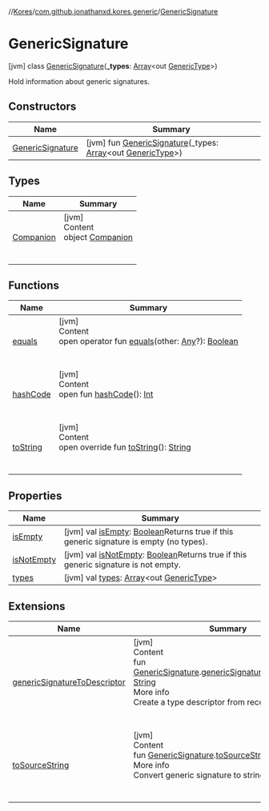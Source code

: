 //[Kores](../../index.md)/[com.github.jonathanxd.kores.generic](../index.md)/[GenericSignature](index.md)



# GenericSignature  
 [jvm] class [GenericSignature](index.md)(**_types**: [Array](https://kotlinlang.org/api/latest/jvm/stdlib/kotlin/-array/index.html)<out [GenericType](../../com.github.jonathanxd.kores.type/-generic-type/index.md)>)

Hold information about generic signatures.

   


## Constructors  
  
|  Name|  Summary| 
|---|---|
| <a name="com.github.jonathanxd.kores.generic/GenericSignature/GenericSignature/#kotlin.Array[com.github.jonathanxd.kores.type.GenericType]/PointingToDeclaration/"></a>[GenericSignature](-generic-signature.md)| <a name="com.github.jonathanxd.kores.generic/GenericSignature/GenericSignature/#kotlin.Array[com.github.jonathanxd.kores.type.GenericType]/PointingToDeclaration/"></a> [jvm] fun [GenericSignature](-generic-signature.md)(_types: [Array](https://kotlinlang.org/api/latest/jvm/stdlib/kotlin/-array/index.html)<out [GenericType](../../com.github.jonathanxd.kores.type/-generic-type/index.md)>)   <br>


## Types  
  
|  Name|  Summary| 
|---|---|
| <a name="com.github.jonathanxd.kores.generic/GenericSignature.Companion///PointingToDeclaration/"></a>[Companion](-companion/index.md)| <a name="com.github.jonathanxd.kores.generic/GenericSignature.Companion///PointingToDeclaration/"></a>[jvm]  <br>Content  <br>object [Companion](-companion/index.md)  <br><br><br>


## Functions  
  
|  Name|  Summary| 
|---|---|
| <a name="kotlin/Any/equals/#kotlin.Any?/PointingToDeclaration/"></a>[equals](../../com.github.jonathanxd.kores.util/-simple-resolver/index.md#%5Bkotlin%2FAny%2Fequals%2F%23kotlin.Any%3F%2FPointingToDeclaration%2F%5D%2FFunctions%2F-427383591)| <a name="kotlin/Any/equals/#kotlin.Any?/PointingToDeclaration/"></a>[jvm]  <br>Content  <br>open operator fun [equals](../../com.github.jonathanxd.kores.util/-simple-resolver/index.md#%5Bkotlin%2FAny%2Fequals%2F%23kotlin.Any%3F%2FPointingToDeclaration%2F%5D%2FFunctions%2F-427383591)(other: [Any](https://kotlinlang.org/api/latest/jvm/stdlib/kotlin/-any/index.html)?): [Boolean](https://kotlinlang.org/api/latest/jvm/stdlib/kotlin/-boolean/index.html)  <br><br><br>
| <a name="kotlin/Any/hashCode/#/PointingToDeclaration/"></a>[hashCode](../../com.github.jonathanxd.kores.util/-simple-resolver/index.md#%5Bkotlin%2FAny%2FhashCode%2F%23%2FPointingToDeclaration%2F%5D%2FFunctions%2F-427383591)| <a name="kotlin/Any/hashCode/#/PointingToDeclaration/"></a>[jvm]  <br>Content  <br>open fun [hashCode](../../com.github.jonathanxd.kores.util/-simple-resolver/index.md#%5Bkotlin%2FAny%2FhashCode%2F%23%2FPointingToDeclaration%2F%5D%2FFunctions%2F-427383591)(): [Int](https://kotlinlang.org/api/latest/jvm/stdlib/kotlin/-int/index.html)  <br><br><br>
| <a name="com.github.jonathanxd.kores.generic/GenericSignature/toString/#/PointingToDeclaration/"></a>[toString](to-string.md)| <a name="com.github.jonathanxd.kores.generic/GenericSignature/toString/#/PointingToDeclaration/"></a>[jvm]  <br>Content  <br>open override fun [toString](to-string.md)(): [String](https://kotlinlang.org/api/latest/jvm/stdlib/kotlin/-string/index.html)  <br><br><br>


## Properties  
  
|  Name|  Summary| 
|---|---|
| <a name="com.github.jonathanxd.kores.generic/GenericSignature/isEmpty/#/PointingToDeclaration/"></a>[isEmpty](is-empty.md)| <a name="com.github.jonathanxd.kores.generic/GenericSignature/isEmpty/#/PointingToDeclaration/"></a> [jvm] val [isEmpty](is-empty.md): [Boolean](https://kotlinlang.org/api/latest/jvm/stdlib/kotlin/-boolean/index.html)Returns true if this generic signature is empty (no types).   <br>
| <a name="com.github.jonathanxd.kores.generic/GenericSignature/isNotEmpty/#/PointingToDeclaration/"></a>[isNotEmpty](is-not-empty.md)| <a name="com.github.jonathanxd.kores.generic/GenericSignature/isNotEmpty/#/PointingToDeclaration/"></a> [jvm] val [isNotEmpty](is-not-empty.md): [Boolean](https://kotlinlang.org/api/latest/jvm/stdlib/kotlin/-boolean/index.html)Returns true if this generic signature is not empty.   <br>
| <a name="com.github.jonathanxd.kores.generic/GenericSignature/types/#/PointingToDeclaration/"></a>[types](types.md)| <a name="com.github.jonathanxd.kores.generic/GenericSignature/types/#/PointingToDeclaration/"></a> [jvm] val [types](types.md): [Array](https://kotlinlang.org/api/latest/jvm/stdlib/kotlin/-array/index.html)<out [GenericType](../../com.github.jonathanxd.kores.type/-generic-type/index.md)>   <br>


## Extensions  
  
|  Name|  Summary| 
|---|---|
| <a name="com.github.jonathanxd.kores.util//genericSignatureToDescriptor/com.github.jonathanxd.kores.generic.GenericSignature#/PointingToDeclaration/"></a>[genericSignatureToDescriptor](../../com.github.jonathanxd.kores.util/generic-signature-to-descriptor.md)| <a name="com.github.jonathanxd.kores.util//genericSignatureToDescriptor/com.github.jonathanxd.kores.generic.GenericSignature#/PointingToDeclaration/"></a>[jvm]  <br>Content  <br>fun [GenericSignature](index.md).[genericSignatureToDescriptor](../../com.github.jonathanxd.kores.util/generic-signature-to-descriptor.md)(): [String](https://kotlinlang.org/api/latest/jvm/stdlib/kotlin/-string/index.html)  <br>More info  <br>Create a type descriptor from receiver signature  <br><br><br>
| <a name="com.github.jonathanxd.kores.util//toSourceString/com.github.jonathanxd.kores.generic.GenericSignature#/PointingToDeclaration/"></a>[toSourceString](../../com.github.jonathanxd.kores.util/to-source-string.md)| <a name="com.github.jonathanxd.kores.util//toSourceString/com.github.jonathanxd.kores.generic.GenericSignature#/PointingToDeclaration/"></a>[jvm]  <br>Content  <br>fun [GenericSignature](index.md).[toSourceString](../../com.github.jonathanxd.kores.util/to-source-string.md)(): [String](https://kotlinlang.org/api/latest/jvm/stdlib/kotlin/-string/index.html)  <br>More info  <br>Convert generic signature to string.  <br><br><br>

